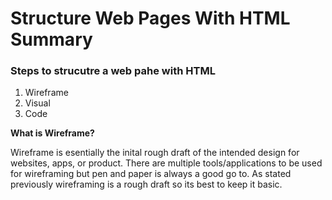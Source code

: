 # Structure Web Pages With HTML Summary

### Steps to strucutre a web pahe with HTML
1. Wireframe
2. Visual
3. Code

**What is Wireframe?**

Wireframe is esentially the inital rough draft of the intended design for websites, apps, or product. There are multiple tools/applications to be used for wireframing but pen and paper is always a good go to. As stated previously wireframing is a rough draft so its best to keep it basic.
